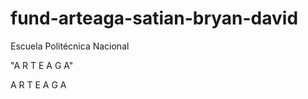 # fund-arteaga-satian-bryan-david
Escuela Politécnica Nacional

  "A R T E A G A"


A R T E A G A




